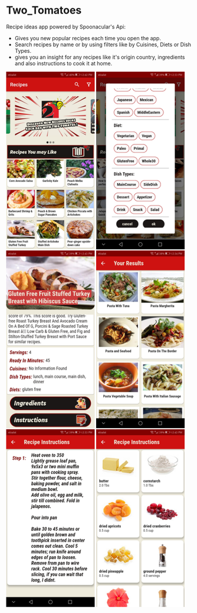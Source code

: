 # Two_Tomatoes
 Recipe ideas app powered by Spoonacular's Api:
 - Gives you new popular recipes each time you open the app.
 - Search recipes by name or by using filters like by Cuisines, Diets or Dish Types.
 - gives you an insight for any recipes like it's origin country, ingredients and also instructions to cook it at home. 
  
 <img src="./screenshots/1.jpg" width="240" height="480">   <img src="./screenshots/2.jpg" width="240" height="480">   <img src="./screenshots/3.jpg" width="240" height="480">  <img src="./screenshots/4.jpg" width="240" height="480">   <img src="./screenshots/5.jpg" width="240" height="480">   <img src="./screenshots/6.jpg" width="240" height="480"> 
